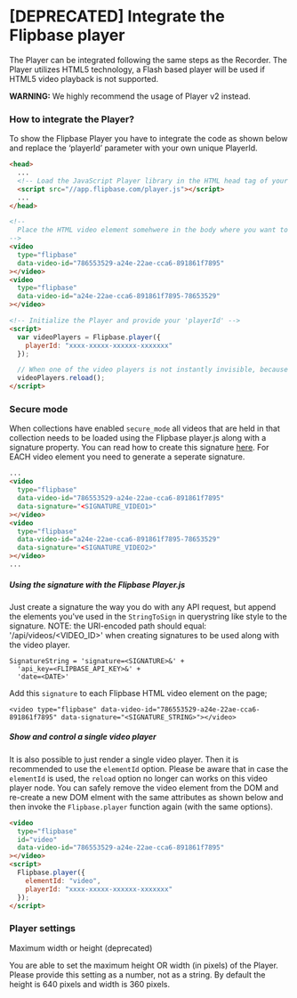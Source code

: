 # [DEPRECATED] Integrate the Flipbase player


The Player can be integrated following the same steps as the Recorder. The Player utilizes HTML5 technology, a Flash based player will be used if HTML5 video playback is not supported.


**WARNING:** We highly recommend the usage of Player v2 instead.

### How to integrate the Player?

To show the Flipbase Player you have to integrate the code as shown below and replace the ‘playerId’ parameter with your own unique PlayerId.

```html
<head>
  ...
  <!-- Load the JavaScript Player library in the HTML head tag of your page -->
  <script src="//app.flipbase.com/player.js"></script>
  ...
</head>

<!--
  Place the HTML video element somehwere in the body where you want to show the video
-->
<video
  type="flipbase"
  data-video-id="786553529-a24e-22ae-cca6-891861f7895"
></video>
<video
  type="flipbase"
  data-video-id="a24e-22ae-cca6-891861f7895-78653529"
></video>

<!-- Initialize the Player and provide your 'playerId' -->
<script>
  var videoPlayers = Flipbase.player({
    playerId: "xxxx-xxxxx-xxxxxx-xxxxxxx"
  });

  // When one of the video players is not instantly invisible, because it is placed in a tab that is not yet visible, we need to re-render all instances.
  videoPlayers.reload();
</script>
```

### Secure mode

When collections have enabled `secure_mode` all videos that are held in that collection needs to be loaded using the Flipbase player.js along with a signature property. You can read how to create this signature [here](https://documenter.getpostman.com/view/900009/S11DT24G?version=latest#2b179d2b-5f5a-4bc5-ac15-f32a2edf1c2f). For EACH video element you need to generate a seperate signature.

```html
...
<video
  type="flipbase"
  data-video-id="786553529-a24e-22ae-cca6-891861f7895"
  data-signature="<SIGNATURE_VIDEO1>"
></video>
<video
  type="flipbase"
  data-video-id="a24e-22ae-cca6-891861f7895-78653529"
  data-signature="<SIGNATURE_VIDEO2>"
></video>
...
```

##### Using the signature with the Flipbase Player.js

Just create a signature the way you do with any API request, but append the elements you've used in the `StringToSign` in querystring like style to the signature. NOTE: the URI-encoded path should equal: '/api/videos/<VIDEO_ID>' when creating signatures to be used along with the video player.

    SignatureString = 'signature=<SIGNATURE>&' +
      'api_key=<FLIPBASE_API_KEY>&' +
      'date=<DATE>'

Add this `signature` to each Flipbase HTML video element on the page;

    <video type="flipbase" data-video-id="786553529-a24e-22ae-cca6-891861f7895" data-signature="<SIGNATURE_STRING>"></video>

##### Show and control a single video player

It is also possible to just render a single video player. Then it is recommended to use the `elementId` option. Please be aware that in case the `elementId` is used, the `reload` option no longer can works on this video player node. You can safely remove the video element from the DOM and re-create a new DOM elment with the same attributes as shown below and then invoke the `Flipbase.player` function again (with the same options).

```html
<video
  type="flipbase"
  id="video"
  data-video-id="786553529-a24e-22ae-cca6-891861f7895"
></video>
<script>
  Flipbase.player({
    elementId: "video",
    playerId: "xxxx-xxxxx-xxxxxx-xxxxxxx"
  });
</script>
```

### Player settings

Maximum width or height (deprecated)

You are able to set the maximum height OR width (in pixels) of the Player. Please provide this setting as a number, not as a string. By default the height is 640 pixels and width is 360 pixels.

